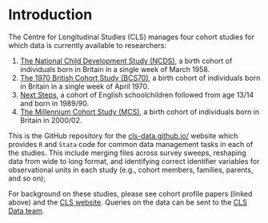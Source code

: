# Introduction

The Centre for Longitudinal Studies (CLS) manages four cohort studies for which data is currently available to researchers:

1. [The National Child Development Study (NCDS)](https://doi.org/10.1093/ije/dyi183), a birth cohort of individuals born in Britain in a single week of March 1958.
2. [The 1970 British Cohort Study (BCS70)](https://doi.org/10.1093/ije/dyac148), a birth cohort of individuals born in Britain in a single week of April 1970.
3. [Next Steps](https://doi.org/10.5334/ohd.16), a cohort of English schoolchildren followed from age 13/14 and born in 1989/90.
4. [The Millennium Cohort Study (MCS)](https://doi.org/10.1093/ije/dyu001), a birth cohort of individuals born in Britain in 2000/02.

This is the GitHub repository for the [cls-data.github.io/](https://cls-data.github.io/) website which provides `R` and `Stata` code for common data management tasks in each of the studies. This include merging files across survey sweeps, reshaping data from wide to long format, and identifying correct identifier variables for observational units in each study (e.g., cohort members, families, parents, and so on);

For background on these studies, please see cohort profile papers (linked above) and the [CLS website](https://cls.ucl.ac.uk/cls-studies/). Queries on the data can be sent to the [CLS Data team](mailto:clsdata@ucl.ac.uk).